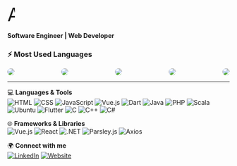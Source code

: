 # <h1 align="center">
  <a href="#" style="text-decoration: none;">
    <span style="font-size: 3em; display: inline-block; border-right: 0.15em solid black; white-space: nowrap; overflow: hidden; animation: typing 3.5s steps(30, end), blink-caret 0.75s step-end infinite;">
      Aref Abou Trabi
    </span>
  </a>
</h1>

<style>
@keyframes typing {
  from { width: 0 }
  to { width: 100% }
}
@keyframes blink-caret {
  from, to { border-color: transparent }
  50% { border-color: black; }
}
</style>

**Software Engineer | Web Developer**

### ⚡ Most Used Languages
<div style="display: flex; justify-content: space-between; flex-wrap: wrap;">
    <img src="https://img.shields.io/badge/JavaScript-55%25-000000?style=for-the-badge&logo=javascript&logoColor=green" style="border-radius: 12px;" />
    <img src="https://img.shields.io/badge/Vue.js-55%25-000000?style=for-the-badge&logo=vue.js&logoColor=green" style="border-radius: 12px;" />
    <img src="https://img.shields.io/badge/Dart-15%25-000000?style=for-the-badge&logo=dart&logoColor=green" style="border-radius: 12px;" />
    <img src="https://img.shields.io/badge/Java-10%25-000000?style=for-the-badge&logo=java&logoColor=green" style="border-radius: 12px;" />
    <img src="https://img.shields.io/badge/C%23-20%25-000000?style=for-the-badge&logo=c-sharp&logoColor=green" style="border-radius: 12px;" />
</div>

---

💻 **Languages & Tools**  
![HTML](https://img.shields.io/badge/HTML5-E34F26?style=for-the-badge&logo=html5&logoColor=white)
![CSS](https://img.shields.io/badge/CSS3-1572B6?style=for-the-badge&logo=css3&logoColor=white)
![JavaScript](https://img.shields.io/badge/JavaScript-F7DF1E?style=for-the-badge&logo=javascript&logoColor=black)
![Vue.js](https://img.shields.io/badge/Vue.js-4FC08D?style=for-the-badge&logo=vue.js&logoColor=white)
![Dart](https://img.shields.io/badge/Dart-0175C2?style=for-the-badge&logo=dart&logoColor=white)
![Java](https://img.shields.io/badge/Java-007396?style=for-the-badge&logo=java&logoColor=white)
![PHP](https://img.shields.io/badge/PHP-777BB4?style=for-the-badge&logo=php&logoColor=white)
![Scala](https://img.shields.io/badge/Scala-DC322F?style=for-the-badge&logo=scala&logoColor=white)
![Ubuntu](https://img.shields.io/badge/Ubuntu-E95420?style=for-the-badge&logo=ubuntu&logoColor=white)
![Flutter](https://img.shields.io/badge/Flutter-02569B?style=for-the-badge&logo=flutter&logoColor=white)
![C](https://img.shields.io/badge/C-00599C?style=for-the-badge&logo=c&logoColor=white)
![C++](https://img.shields.io/badge/C%2B%2B-00599C?style=for-the-badge&logo=c%2B%2B&logoColor=white)
![C#](https://img.shields.io/badge/C%23-239120?style=for-the-badge&logo=c-sharp&logoColor=white)

🌐 **Frameworks & Libraries**  
![Vue.js](https://img.shields.io/badge/Vue.js-4FC08D?style=for-the-badge&logo=vue.js&logoColor=white)
![React](https://img.shields.io/badge/React-61DAFB?style=for-the-badge&logo=react&logoColor=white)
![.NET](https://img.shields.io/badge/.NET-512BD4?style=for-the-badge&logo=dotnet&logoColor=white)
![Parsley.js](https://img.shields.io/badge/Parsley.js-1BC46B?style=for-the-badge&logo=parsley&logoColor=white)
![Axios](https://img.shields.io/badge/Axios-5A29E4?style=for-the-badge&logo=axios&logoColor=white)


🌍 **Connect with me**  
[![LinkedIn](https://img.shields.io/badge/LinkedIn-0A66C2?style=for-the-badge&logo=linkedin&logoColor=white)](https://www.linkedin.com/in/aref-abou-trabi-6a73aa181/)
[![Website](https://img.shields.io/badge/Website-4285F4?style=for-the-badge&logo=google-chrome&logoColor=white)](https://www.devitty.com)
